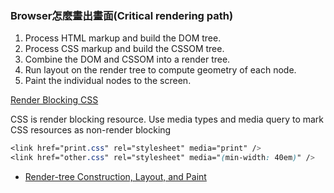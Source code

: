 ### Browser怎麼畫出畫面(Critical rendering path)

1. Process HTML markup and build the DOM tree.
2. Process CSS markup and build the CSSOM tree.
3. Combine the DOM and CSSOM into a render tree.
4. Run layout on the render tree to compute geometry of each node.
5. Paint the individual nodes to the screen.

[Render Blocking CSS](https://web.dev/critical-rendering-path-render-blocking-css/)

CSS is render blocking resource. Use media types and media query to mark CSS resources as non-render blocking

```css
<link href="print.css" rel="stylesheet" media="print" />
<link href="other.css" rel="stylesheet" media="(min-width: 40em)" />
```

* [Render-tree Construction, Layout, and Paint](https://web.dev/critical-rendering-path-render-tree-construction/)